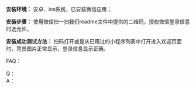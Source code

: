 **安装环境：**
安卓、ios系统，已安装微信应用；  

**安装步骤：**
使用微信扫一扫我们readme文件中提供的二维码，授权微信登录信息时选允许。

**安装成功测试方法：**
扫码打开或是从已用过的小程序列表中打开进入欢迎页面时，背景图片正常显示，登录信息显示正确。

FAQ：

Q：  
A：  